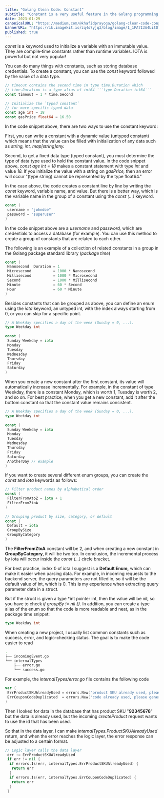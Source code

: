 ```yaml
---
title: "Golang Clean Code: Constant"
subtitle: "Constant is a very useful feature in the Golang programming language, and IOTA is very powerful but not popular."
date: 2023-01-29
canonicalURL: "https://medium.com/@khafidprayoga/golang-clean-code-constant-and-iota-94ced892a6da"
bannerURL: "https://ik.imagekit.io/zq4s7yjq3/blog/image/1_1PA7I3A4LitOlCG-yMWf5g.png?tr=w-1280,h-720,fo-center,f-webp,q-50,c-maintain-ratio"
published: true
---
```


*const* is a keyword used to initialize a variable with an immutable value. They are compile-time constants rather than runtime variables. IOTA is powerful but not very popular!

You can do many things with constants, such as storing database credentials. To create a constant, you can use the *const* keyword followed by the value of a data type.

```go
// timeout contains the second time in type time.Duration which   
// time.Duration is a type alias of int64 ```type Duration int64```  
const timeout = 1 * time.Second  
  
// Initialize the `typed constant`   
// for more specific typed data  
const age int = 18  
const gasPrice float64 = 16.50
```

In the code snippet above, there are two ways to use the constant keyword:

First, you can write a constant with a dynamic value (untyped constant) which means that the value can be filled with initialization of any data such as *string, int, map[string]any.*

Second, to get a fixed data type (typed constant), you must determine the type of data type used to hold the constant value. In the code snippet above, *const age int = 18* makes a constant statement with type *int* and value *18.* If you initialize the value with a string on *gasPrice,* then an error will occur "(type string) cannot be represented by the type float64."

In the case above, the code creates a constant line by line by writing the *const* keyword, variable name, and value. But there is a better way, which is the variable name in the group of a constant using the *const (…)* keyword.

```go
const (  
 username = "johndoe"  
 password = "superuser"  
)
```

In the code snippet above are a *username* and *password,* which are credentials to access a database (for example). You can use this method to create a group of constants that are related to each other.

The following is an example of a collection of related constants in a group in the Golang package standard library (*package* *time*)

```go
const (  
 Nanosecond  Duration = 1  
 Microsecond          = 1000 * Nanosecond  
 Millisecond          = 1000 * Microsecond  
 Second               = 1000 * Millisecond  
 Minute               = 60 * Second  
 Hour                 = 60 * Minute  
)
```

Besides constants that can be grouped as above, you can define an enum using the *iota* keyword, an untyped int, with the index always starting from 0, or you can skip for a specific point.

```go
// A Weekday specifies a day of the week (Sunday = 0, ...).  
type Weekday int  
  
const (  
 Sunday Weekday = iota  
 Monday  
 Tuesday  
 Wednesday  
 Thursday  
 Friday  
 Saturday  
)
```

When you create a new constant after the first constant, its value will automatically increase incrementally. For example, in the constant of type Weekday, there is a constant Monday, which is worth 1, Tuesday is worth 2, and so on. For best practice, when you get a new constant, add it after the bottom constant so that the constant value remains consistent.

```go
// A Weekday specifies a day of the week (Sunday = 0, ...).  
type Weekday int  
  
const (  
 Sunday Weekday = iota  
 Monday  
 Tuesday  
 Wednesday  
 Thursday  
 Friday  
 Saturday  
 AnotherDay // example  
)
```

If you want to create several different enum groups, you can create the *const* and *iota* keywords as follows:

```go
// Filter product names by alphabetical order  
const (  
 FilterFromAtoZ = iota + 1  
 FilterFromZtoA  
)  
  
// Grouping product by size, category, or default  
const (  
 Default = iota  
 GroupBySize  
 GroupByCategory  
)
```

The **FilterFromZtoA** constant will be 2, and when creating a new constant in **GroupByCategory,** it will be two too. In conclusion, the incremental process by iota will occur inside the *const (…)* circle bracket.

For best practice, index 0 of iota I suggest is a **Default Enum,** which can make it easier when parsing data. For example, in incoming requests to the backend server, the query parameters are not filled in, so it will be the default value of int, which is 0. This is my experience when extracting query parameter data in a struct.

But if the struct is given a type \*int pointer int, then the value will be nil, so you have to check *if groupBy != nil {}*. In addition, you can create a type alias of the enum so that the code is more readable and neat, as in the package time snippet:

```go
type Weekday int
```

When creating a new project, I usually list common constants such as success, error, and logic-checking status. The goal is to make the code easier to read

```sh
.  
├── incomingEvent.go  
└── internalTypes  
    ├── error.go  
    └── success.go
```

For example, the *internalTypes/error.go* file contains the following code

```go
var (  
 ErrProductSKUAlreadyUsed = errors.New("product SKU already used, please use another SKU id")  
 ErrCouponCodeDuplicated  = errors.New("code already used, please generate another coupon code")  
)
```

Then I looked for data in the database that has product SKU "**92345678**" but the data is already used, but the incoming *createProduct* request wants to use the id that has been used.

So that in the data layer, I can make *internalTypes.ProductSKUAlreadyUsed* return, and when the error reaches the logic layer, the error response can be adjusted to a certain format.

```go
// Logic layer calls the data layer  
 err := ErrProductSKUAlreadyUsed  
 if err != nil {  
  if errors.Is(err, internalTypes.ErrProductSKUAlreadyUsed) {  
   return err  
  }  
  if errors.Is(err, internalTypes.ErrCouponCodeDuplicated) {  
   return err  
  }  
 }
```
